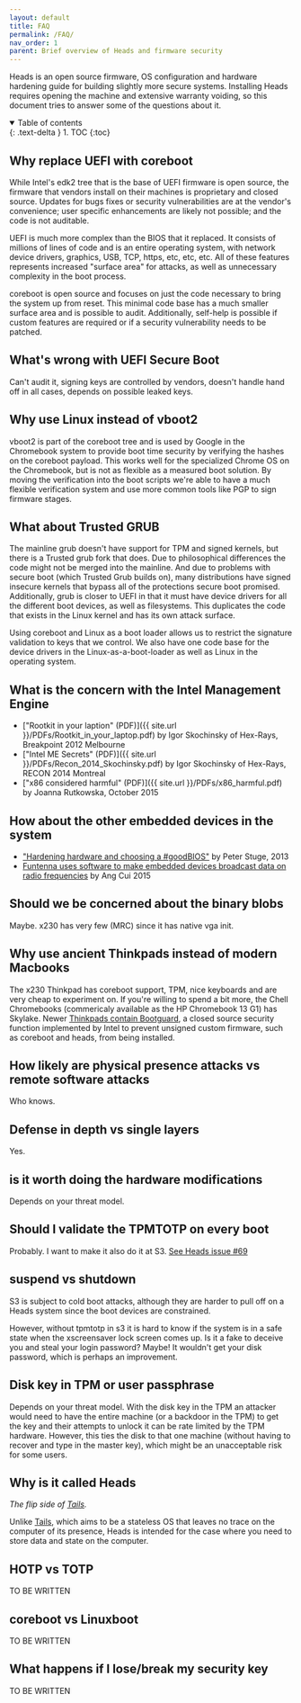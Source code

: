 ```yaml
---
layout: default
title: FAQ
permalink: /FAQ/
nav_order: 1
parent: Brief overview of Heads and firmware security
---
```


Heads is an open source firmware, OS configuration and hardware hardening guide
 for building slightly more secure systems. Installing Heads requires opening
 the machine and extensive warranty voiding, so this document tries to answer
 some of the questions about it.

<!-- markdownlint-disable MD033 -->
 <details open markdown="block">
   <summary>
     Table of contents
   </summary>
   {: .text-delta }
 1. TOC
 {:toc}
 </details>
 <!-- markdownlint-enable MD033 -->

<!-- markdownlint-disable MD002 -->

Why replace UEFI with coreboot
----

While Intel's edk2 tree that is the base of UEFI firmware is open source, the
 firmware that vendors install on their machines is proprietary and closed
 source. Updates for bugs fixes or security vulnerabilities are at the vendor's
 convenience; user specific enhancements are likely not possible; and the code
 is not auditable.

UEFI is much more complex than the BIOS that it replaced. It consists of
 millions of lines of code and is an entire operating system, with network
 device drivers, graphics, USB, TCP, https, etc, etc, etc. All of these features
 represents increased "surface area" for attacks, as well as unnecessary
 complexity in the boot process.

coreboot is open source and focuses on just the code necessary to bring the
 system up from reset. This minimal code base has a much smaller surface area
 and is possible to audit. Additionally, self-help is possible if custom
 features are required or if a security vulnerability needs to be patched.

What's wrong with UEFI Secure Boot
----

Can't audit it, signing keys are controlled by vendors, doesn't handle hand off
 in all cases, depends on possible leaked keys.

Why use Linux instead of vboot2
----

vboot2 is part of the coreboot tree and is used by Google in the Chromebook
 system to provide boot time security by verifying the hashes on the coreboot
 payload. This works well for the specialized Chrome OS on the Chromebook, but
 is not as flexible as a measured boot solution.
By moving the verification into the boot scripts we're able to have a much
 flexible verification system and use more common tools like PGP to sign
 firmware stages.

What about Trusted GRUB
----

The mainline grub doesn't have support for TPM and signed kernels, but there is
 a Trusted grub fork that does. Due to philosophical differences the code might
 not be merged into the mainline. And due to problems with secure boot (which
 Trusted Grub builds on), many distributions have signed insecure kernels
 that bypass all of the protections secure boot promised.
Additionally, grub is closer to UEFI in that it must have device drivers for
 all the different boot devices, as well as filesystems. This duplicates the
 code that exists in the Linux kernel and has its own attack surface.

Using coreboot and Linux as a boot loader allows us to restrict the signature
 validation to keys that we control. We also have one code base for the device
 drivers in the Linux-as-a-boot-loader as well as Linux in the operating system.

What is the concern with the Intel Management Engine
----

* ["Rootkit in your laption" (PDF)]({{ site.url }}/PDFs/Rootkit_in_your_laptop.pdf)
by Igor Skochinsky of Hex-Rays, Breakpoint 2012 Melbourne
* ["Intel ME Secrets" (PDF)]({{ site.url }}/PDFs/Recon_2014_Skochinsky.pdf) by
Igor Skochinsky of Hex-Rays, RECON 2014 Montreal
* ["x86 considered harmful" (PDF)]({{ site.url }}/PDFs/x86_harmful.pdf) by
Joanna Rutkowska, October 2015

How about the other embedded devices in the system
----

* ["Hardening hardware and choosing a #goodBIOS"](https://media.ccc.de/v/30C3_-_5529_-_en_-_saal_2_-_201312271830_-_hardening_hardware_and_choosing_a_goodbios_-_peter_stuge#t=2372)
by Peter Stuge, 2013
* [Funtenna uses software to make embedded devices broadcast data on radio frequencies](http://www.slate.com/blogs/future_tense/2015/08/05/_funtenna_uses_software_to_make_embedded_devices_broadcast_data_on_radio.html)
by  Ang Cui 2015

Should we be concerned about the binary blobs
----

Maybe. x230 has very few (MRC) since it has native vga init.

Why use ancient Thinkpads instead of modern Macbooks
----

The x230 Thinkpad has coreboot support, TPM, nice keyboards and are very cheap
 to experiment on. If you're willing to spend a bit more, the Chell Chromebooks
 (commericaly available as the HP Chromebook 13 G1) has Skylake.  Newer
 [Thinkpads contain Bootguard](https://mjg59.dreamwidth.org/33981.html), a
 closed source security function implemented by Intel to prevent unsigned custom
 firmware, such as coreboot and heads, from being installed.

How likely are physical presence attacks vs remote software attacks
----

Who knows.

Defense in depth vs single layers
----

Yes.

is it worth doing the hardware modifications
----

Depends on your threat model.

Should I validate the TPMTOTP on every boot
----

Probably. I want to make it also do it at S3.  [See Heads issue #69](https://github.com/osresearch/heads/issues/69)

suspend vs shutdown
----

S3 is subject to cold boot attacks, although they are harder to pull off on a
 Heads system since the boot devices are constrained.

However, without tpmtotp in s3 it is hard to know if the system is in a safe
 state when the xscreensaver lock screen comes up. Is it a fake to deceive you
 and steal your login password? Maybe! It wouldn't get your disk password,
 which is perhaps an improvement.

Disk key in TPM or user passphrase
----

Depends on your threat model. With the disk key in the TPM an attacker would
 need to have the entire machine (or a backdoor in the TPM) to get the key and
 their attempts to unlock it can be rate limited by the TPM hardware.
However, this ties the disk to that one machine (without having to recover and
 type in the master key), which might be an unacceptable risk for some users.

Why is it called Heads
----

*The flip side of [Tails](https://tails.boum.org/).*

Unlike [Tails](https://tails.boum.org/), which aims to be a stateless OS that
leaves no trace on the computer of its  presence, Heads is intended for the
case where you need to store data and state on the computer.

HOTP vs TOTP
----

TO BE WRITTEN

coreboot vs Linuxboot
----

TO BE WRITTEN

What happens if I lose/break my security key
----

TO BE WRITTEN
